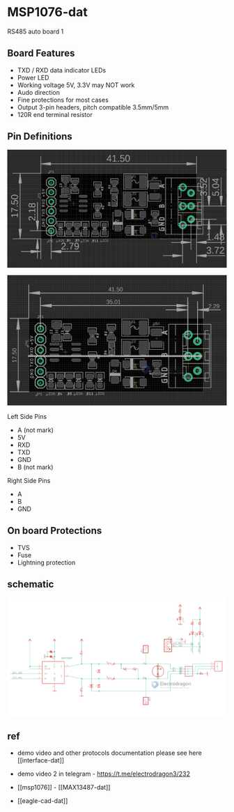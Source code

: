 
# MSP1076-dat

RS485 auto board 1 

## Board Features 

- TXD / RXD data indicator LEDs 
- Power LED
- Working voltage 5V, 3.3V may NOT work 
- Audo direction 
- Fine protections for most cases
- Output 3-pin headers, pitch compatible 3.5mm/5mm 
- 120R end terminal resistor 

## Pin Definitions 

![](2023-10-09-16-43-05.png)

![](2023-10-10-15-21-19.png)


Left Side Pins 
- A (not mark)
- 5V
- RXD
- TXD
- GND
- B (not mark)

Right Side Pins 
- A
- B
- GND

## On board Protections 

- TVS 
- Fuse 
- Lightning protection



## schematic 

![](2023-09-05-17-54-11.png)


## ref 

- demo video and other protocols documentation please see here [[interface-dat]] 

- demo video 2 in telegram - https://t.me/electrodragon3/232



- [[msp1076]] - [[MAX13487-dat]]

- [[eagle-cad-dat]]